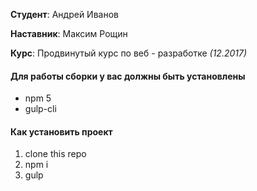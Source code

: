 **Студент**: Андрей Иванов

**Наставник**: Максим Рощин

**Курс**: Продвинутый курс по веб - разработке *(12.2017)*

#### Для работы сборки у вас должны быть установлены
* npm 5
* gulp-cli

#### Как установить проект
1. clone this repo
2. npm i
3. gulp